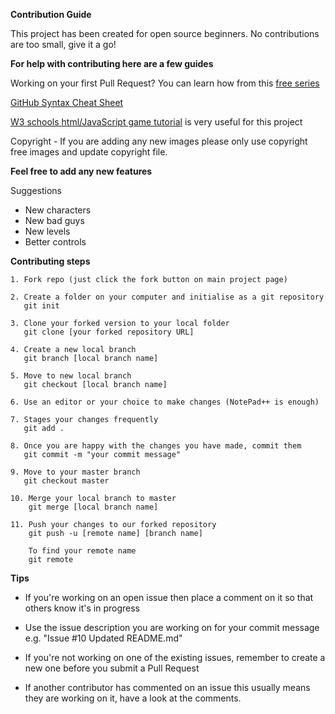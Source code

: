 **Contribution Guide**

This project has been created for open source beginners. 
No contributions are too small, give it a go!

**For help with contributing here are a few guides**

Working on your first Pull Request?
You can learn how from this [free series](https://egghead.io/series/how-to-contribute-to-an-open-source-project-on-github)

[GitHub Syntax Cheat Sheet](https://education.github.com/git-cheat-sheet-education.pdf)

[W3 schools html/JavaScript game tutorial](http://www.w3schools.com/graphics/game_canvas.asp) is very useful for this project

Copyright - If you are adding any new images please only use copyright free images and update 
copyright file. 

**Feel free to add any new features**

Suggestions
- New characters
- New bad guys
- New levels
- Better controls

**Contributing steps**

	1. Fork repo (just click the fork button on main project page)

	2. Create a folder on your computer and initialise as a git repository
	   git init

	3. Clone your forked version to your local folder
	   git clone [your forked repository URL]

	4. Create a new local branch
	   git branch [local branch name]
	   
	5. Move to new local branch
	   git checkout [local branch name]
	
	6. Use an editor or your choice to make changes (NotePad++ is enough)

	7. Stages your changes frequently 
	   git add .

	8. Once you are happy with the changes you have made, commit them
	   git commit -m "your commit message"
	   
	9. Move to your master branch
	   git checkout master
	
	10. Merge your local branch to master
	    git merge [local branch name]

	11. Push your changes to our forked repository
	    git push -u [remote name] [branch name]

	    To find your remote name
        git remote

**Tips** 

- If you're working on an open issue then place a comment on it so that others know it's in progress
     
- Use the issue description you are working on for your commit message e.g. "Issue #10 Updated README.md"

- If you're not working on one of the existing issues, remember to create a new one before you submit a Pull Request

- If another contributor has commented on an issue this usually means they are working on it, have a look at the comments.
